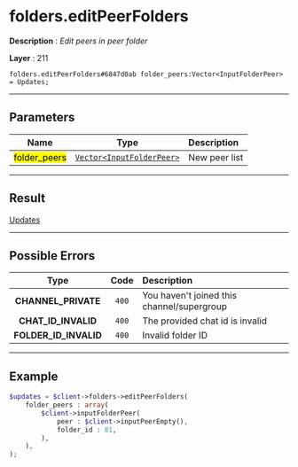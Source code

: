 # folders.editPeerFolders

**Description** : *Edit peers in peer folder*

**Layer** : 211

```tl
folders.editPeerFolders#6847d0ab folder_peers:Vector<InputFolderPeer> = Updates;
```

---

## Parameters

| Name | Type | Description |
| :---: | :---: | :--- |
| <mark>folder_peers</mark> | [`Vector<InputFolderPeer>`](type/InputFolderPeer) | New peer list |

---

## Result

[Updates](type/Updates)

---

## Possible Errors

| Type | Code | Description |
| :---: | :---: | :--- |
| **CHANNEL_PRIVATE** | `400` | You haven't joined this channel/supergroup |
| **CHAT_ID_INVALID** | `400` | The provided chat id is invalid |
| **FOLDER_ID_INVALID** | `400` | Invalid folder ID |

---

## Example

```php
$updates = $client->folders->editPeerFolders(
	folder_peers : array(
		$client->inputFolderPeer(
			peer : $client->inputPeerEmpty(),
			folder_id : 81,
		),
	),
);
```
